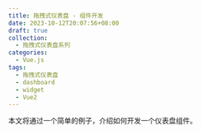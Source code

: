 ```yaml
---
title: 拖拽式仪表盘 - 组件开发
date: 2023-10-12T20:07:56+08:00
draft: true
collection:
  - 拖拽式仪表盘系列
categories: 
  - Vue.js
tags: 
  - 拖拽式仪表盘
  - dashboard
  - widget
  - Vue2
---
```


本文将通过一个简单的例子，介绍如何开发一个仪表盘组件。

<!--more-->
